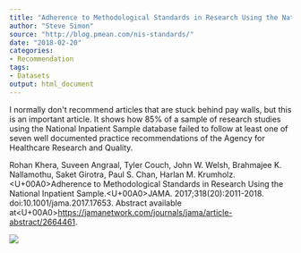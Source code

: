 ```yaml
---
title: "Adherence to Methodological Standards in Research Using the National Inpatient Sample"
author: "Steve Simon"
source: "http://blog.pmean.com/nis-standards/"
date: "2018-02-20"
categories:
- Recommendation
tags:
- Datasets
output: html_document
---
```


I normally don't recommend articles that are stuck behind pay walls, but
this is an important article. It shows how 85% of a sample of research
studies using the National Inpatient Sample database failed to follow at
least one of seven well documented practice recommendations of the
Agency for Healthcare Research and Quality.

<!---More--->

Rohan Khera, Suveen Angraal, Tyler Couch, John W. Welsh, Brahmajee K.
Nallamothu, Saket Girotra, Paul S. Chan, Harlan M. Krumholz.<U+00A0>Adherence
to Methodological Standards in Research Using the National Inpatient
Sample.<U+00A0>JAMA. 2017;318(20):2011-2018. doi:10.1001/jama.2017.17653.
Abstract available
at<U+00A0><https://jamanetwork.com/journals/jama/article-abstract/2664461>.

![](http://www.pmean.com/images/images/18/nis-standards01.png)




